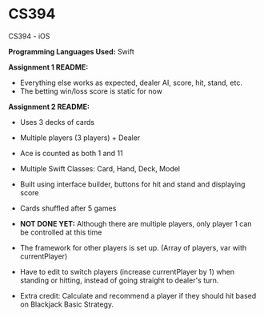 CS394
=====

CS394 - iOS

**Programming Languages Used:** Swift

**Assignment 1 README:**

  * Everything else works as expected, dealer AI, score, hit, stand, etc.
  * The betting win/loss score is static for now

**Assignment 2 README:**

  * Uses 3 decks of cards
  * Multiple players (3 players) + Dealer
  * Ace is counted as both 1 and 11
  * Multiple Swift Classes: Card, Hand, Deck, Model
  * Built using interface builder, buttons for hit and stand and displaying score
  * Cards shuffled after 5 games
  
  * **NOT DONE YET:** Although there are multiple players, only player 1 can be controlled at this time
  * The framework for other players is set up. (Array of players, var with currentPlayer)
  * Have to edit to switch players (increase currentPlayer by 1) when standing or hitting, instead of going straight to dealer's turn.

  * Extra credit: Calculate and recommend a player if they should hit based on Blackjack Basic Strategy.
